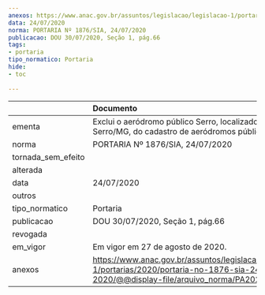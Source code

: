 ```yaml
---
anexos: https://www.anac.gov.br/assuntos/legislacao/legislacao-1/portarias/2020/portaria-no-1876-sia-24-07-2020/@@display-file/arquivo_norma/PA2020-1876.pdf
data: 24/07/2020
norma: PORTARIA Nº 1876/SIA, 24/07/2020
publicacao: DOU 30/07/2020, Seção 1, pág.66
tags:
- portaria
tipo_normatico: Portaria
hide: 
- toc 
 
---
```


|                    | Documento                                                                                                                                            |
|:-------------------|:-----------------------------------------------------------------------------------------------------------------------------------------------------|
| ementa             | Exclui o aeródromo público Serro, localizado em Serro/MG, do cadastro de aeródromos públicos.                                                        |
| norma              | PORTARIA Nº 1876/SIA, 24/07/2020                                                                                                                     |
| tornada_sem_efeito |                                                                                                                                                      |
| alterada           |                                                                                                                                                      |
| data               | 24/07/2020                                                                                                                                           |
| outros             |                                                                                                                                                      |
| tipo_normatico     | Portaria                                                                                                                                             |
| publicacao         | DOU 30/07/2020, Seção 1, pág.66                                                                                                                      |
| revogada           |                                                                                                                                                      |
| em_vigor           | Em vigor em 27 de agosto de 2020.                                                                                                                    |
| anexos             | https://www.anac.gov.br/assuntos/legislacao/legislacao-1/portarias/2020/portaria-no-1876-sia-24-07-2020/@@display-file/arquivo_norma/PA2020-1876.pdf |